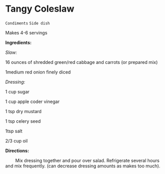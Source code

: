 # Tangy Coleslaw

`Condiments` `Side dish`

Makes 4-6 servings

**Ingredients:**       

_Slaw:_

16 ounces of shredded green/red cabbage and carrots (or prepared mix)

1medium red onion finely diced

_Dressing:_

1 cup sugar

1 cup apple coder vinegar

1 tsp dry mustard

1 tsp celery seed

1tsp salt

2/3 cup oil      

**Directions:**       

         Mix dressing together and pour over salad. Refrigerate several hours and mix frequently. (can decrease dressing amounts as makes too much).      
